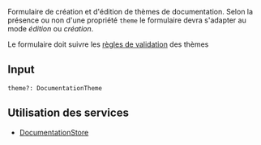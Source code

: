Formulaire de création et d'édition de thèmes de documentation. Selon la présence ou non d'une propriété `theme` le formulaire devra s'adapter au mode *édition* ou *création*.

Le formulaire doit suivre les [règles de validation](../../../Interfaces/Documentation/#contraintes) des thèmes

## Input

`theme?: DocumentationTheme`

## Utilisation des services

- [DocumentationStore](../../../Store/DocumentationStore)